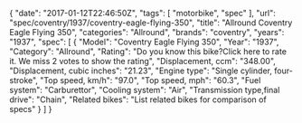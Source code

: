{
    "date": "2017-01-12T22:46:50Z",
    "tags": [
        "motorbike",
        "spec"
    ],
    "url": "spec\/coventry\/1937\/coventry-eagle-flying-350",
    "title": "Allround Coventry Eagle Flying 350",
    "categories": "Allround",
    "brands": "coventry",
    "years": "1937",
    "spec": [
        {
            "Model": "Coventry Eagle Flying 350",
            "Year": "1937",
            "Category": "Allround",
            "Rating": "Do you know this bike?Click here to rate it. We miss 2 votes to show the rating",
            "Displacement, ccm": "348.00",
            "Displacement, cubic inches": "21.23",
            "Engine type": "Single cylinder, four-stroke",
            "Top speed, km\/h": "97.0",
            "Top speed, mph": "60.3",
            "Fuel system": "Carburettor",
            "Cooling system": "Air",
            "Transmission type,final drive": "Chain",
            "Related bikes": "List related bikes for comparison of specs"
        }
    ]
}